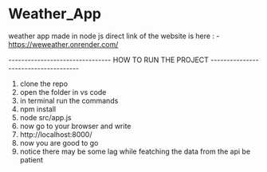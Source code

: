 # Weather_App
weather app made in node js 
direct link of the website is here : - https://weweather.onrender.com/

-------------------------------- HOW TO RUN THE PROJECT -------------------------------------
1)  clone the repo
2)  open the folder in vs code
3)  in terminal run the commands
4)  npm install
5)  node src/app.js
6)  now go to your browser and write
7)  http://localhost:8000/
8)  now you are good to go
9)  notice there may be some lag while featching the data from the api be patient
